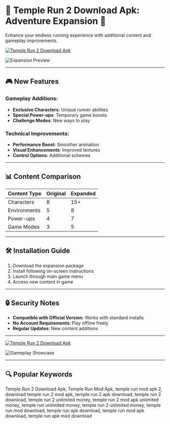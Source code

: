 # 🏃 Temple Run 2 Download Apk: Adventure Expansion 🏃

Enhance your endless running experience with additional content and gameplay improvements.

[![Temple Run 2 Download Apk](https://img.shields.io/badge/Download-Temple_Run-important?style=for-the-badge&logo=android)]()

![Expansion Preview](https://img.utdstc.com/icon/ae3/aef/ae3aefd0aba18279c44c3ffeed75468212c07975405cd5b84f1ba9680a0bc989:200)

---

## 🎮 New Features
### Gameplay Additions:
- **Exclusive Characters**: Unique runner abilities
- **Special Power-ups**: Temporary game boosts
- **Challenge Modes**: New ways to play

### Technical Improvements:
- **Performance Boost**: Smoother animation
- **Visual Enhancements**: Improved textures
- **Control Options**: Additional schemes

---

## 📊 Content Comparison
| Content Type     | Original | Expanded |
|------------------|----------|----------|
| Characters       | 8        | 15+      |
| Environments     | 5        | 8        |
| Power-ups        | 4        | 7        |
| Game Modes       | 3        | 5        |

---

## 🛠️ Installation Guide
1. Download the expansion package
2. Install following on-screen instructions
3. Launch through main game menu
4. Access new content in game

---

## 🔒 Security Notes
- **Compatible with Official Version**: Works with standard installs
- **No Account Requirements**: Play offline freely
- **Regular Updates**: New content additions

---

[![Temple Run 2 Download Apk](https://img.shields.io/badge/Download-Temple_Run-important?style=for-the-badge&logo=android)]()

![Gameplay Showcase](https://img.utdstc.com/screen/911/149/911149818a443fd9895fe08ccd8cd719dcfbaee141781bbde8e8c8a6e56fbc2d:600)

---

## 🔍 Popular Keywords

Temple Run 2 Download Apk, Temple Run Mod Apk, temple run mod apk 2, download temple run 2 mod apk, temple run 2 apk download, temple run 2 download, temple run 2 unlimited money, temple run 2 mod apk unlimited money, temple run unlimited money, temple run 2 unlimited money, temple run mod download, temple run apk download, temple run mod apk download, temple run apk mod download
